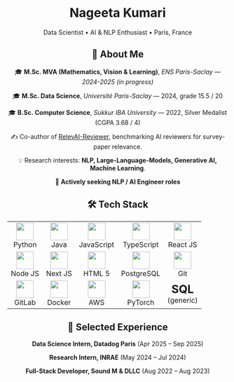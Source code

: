 <!-- --------------  PROFILE CARD (all centered) -------------- -->
<div align="center">

  <!-- ----------  Header ---------- -->
  <h1>Nageeta Kumari</h1>
  <p>Data Scientist&nbsp;•&nbsp;AI&nbsp;&amp;&nbsp;NLP Enthusiast&nbsp;•&nbsp;Paris, France</p>

  <!-- ----------  About ---------- -->
  <h2>🚀 About&nbsp;Me</h2>
  <p>🎓 <strong>M.Sc.&nbsp;MVA (Mathematics, Vision &amp;&nbsp;Learning)</strong>, <em>ENS Paris-Saclay</em> — <i>2024-2025 (in progress)</i></p>
  <p>🎓 <strong>M.Sc.&nbsp;Data Science</strong>, <em>Université Paris-Saclay</em> — 2024, grade 15.5 / 20</p>
  <p>🎓 <strong>B.Sc.&nbsp;Computer Science</strong>, <em>Sukkur IBA University</em> — 2022, Silver Medalist (CGPA 3.68 / 4)</p>
  <p>✍️ Co-author of <a href="https://hal.science/LISN/hal-04608255v1">RelevAI-Reviewer</a>, benchmarking AI reviewers for survey-paper relevance.</p>
  <p>💡 Research interests: <strong>NLP, Large-Language-Models, Generative AI, Machine Learning</strong>.</p>
  <p>🎯 <strong>Actively seeking NLP / AI Engineer roles</strong></p>

  <!-- ----------  Tech stack ---------- -->
  <h2>🛠️ Tech&nbsp;Stack</h2>
  <table align="center">
    <tr>
      <td align="center"><img src="https://cdn.jsdelivr.net/gh/devicons/devicon/icons/python/python-original.svg"        width="40"><br>Python</td>
      <td align="center"><img src="https://cdn.jsdelivr.net/gh/devicons/devicon/icons/java/java-original.svg"            width="40"><br>Java</td>
      <td align="center"><img src="https://cdn.jsdelivr.net/gh/devicons/devicon/icons/javascript/javascript-original.svg" width="40"><br>JavaScript</td>
      <td align="center"><img src="https://cdn.jsdelivr.net/gh/devicons/devicon/icons/typescript/typescript-original.svg" width="40"><br>TypeScript</td>
      <td align="center"><img src="https://cdn.jsdelivr.net/gh/devicons/devicon/icons/react/react-original.svg"           width="40"><br>React&nbsp;JS</td>
    </tr>
    <tr>
      <td align="center"><img src="https://cdn.jsdelivr.net/gh/devicons/devicon/icons/nodejs/nodejs-original.svg"         width="40"><br>Node&nbsp;JS</td>
      <td align="center"><img src="https://cdn.jsdelivr.net/gh/devicons/devicon/icons/nextjs/nextjs-original.svg"         width="40"><br>Next&nbsp;JS</td>
      <td align="center"><img src="https://cdn.jsdelivr.net/gh/devicons/devicon/icons/html5/html5-original.svg"           width="40"><br>HTML&nbsp;5</td>
      <td align="center"><img src="https://cdn.jsdelivr.net/gh/devicons/devicon/icons/postgresql/postgresql-original.svg" width="40"><br>PostgreSQL</td>
      <td align="center"><img src="https://cdn.jsdelivr.net/gh/devicons/devicon/icons/git/git-plain.svg"                  width="40"><br>Git</td>
    </tr>
    <tr>
      <td align="center"><img src="https://cdn.jsdelivr.net/gh/devicons/devicon/icons/gitlab/gitlab-original.svg"         width="40"><br>GitLab</td>
      <td align="center"><img src="https://cdn.jsdelivr.net/gh/devicons/devicon/icons/docker/docker-original.svg"         width="40"><br>Docker</td>
      <td align="center"><img src="https://cdn.jsdelivr.net/gh/devicons/devicon/icons/aws/aws-original.svg"               width="40"><br>AWS</td>
      <td align="center"><img src="https://cdn.jsdelivr.net/gh/devicons/devicon/icons/pytorch/pytorch-original.svg"       width="40"><br>PyTorch</td>
      <td align="center"><strong style="font-size:1.6em;">SQL</strong><br>(generic)</td>
    </tr>
  </table>

  <!-- ----------  Experience ---------- -->
  <h2>💼 Selected&nbsp;Experience</h2>
  <p><strong>Data Science Intern, Datadog Paris</strong> (Apr 2025 – Sep 2025)</p>
  <p><strong>Research Intern, INRAE</strong> (May 2024 – Jul 2024)</p>
  <p><strong>Full-Stack Developer, Sound M &amp; DLLC</strong> (Aug 2022 – Aug 2023)</p>

  <!-- ----------  Con
